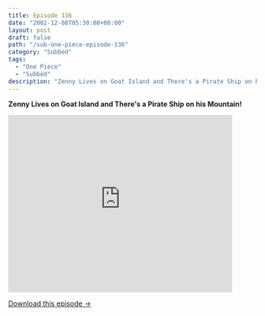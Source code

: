 ```yaml
---
title: Episode 136
date: "2002-12-08T05:30:00+00:00"
layout: post
draft: false
path: "/sub-one-piece-episode-136"
category: "Subbed"
tags:
  - "One Piece"
  - "Subbed"
description: "Zenny Lives on Goat Island and There's a Pirate Ship on his Mountain!"
---
```


**Zenny Lives on Goat Island and There's a Pirate Ship on his Mountain!**

<iframe width="640" height="360" src="https://www.rapidvideo.com/e/FXQE1WT92N" frameborder="0" marginwidth=0 marginheight=0 scrolling=no allowfullscreen style="max-width:90%;"></iframe>

<a href="http://ouo.io/qs/eCodkFEQ?s=https://www.rapidvideo.com/d/FXQE1WT92N" class="styled_a">Download this episode →</a>

